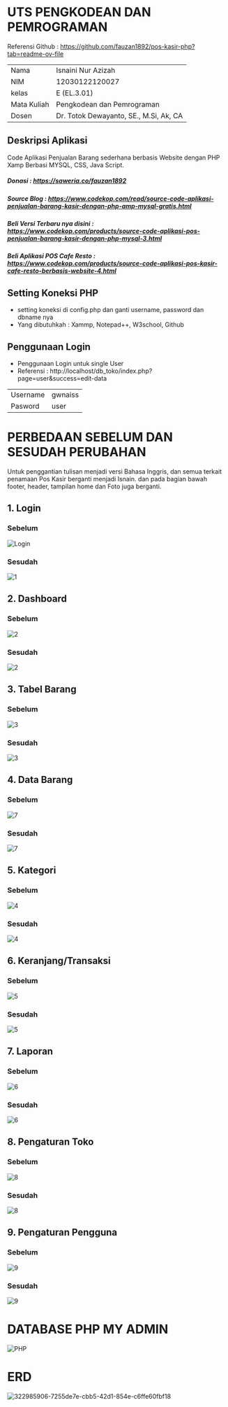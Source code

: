 # UTS PENGKODEAN DAN PEMROGRAMAN

Referensi Github : 
https://github.com/fauzan1892/pos-kasir-php?tab=readme-ov-file
<table align="center">
  <tr><td>Nama</td><td>Isnaini Nur Azizah</td></tr> 
  <tr><td>NIM</td><td>12030122120027</td></tr>
  <tr><td>kelas</td><td>E (EL.3.01)</td></tr>
  <tr><td>Mata Kuliah</td><td>Pengkodean dan Pemrograman</td></tr>
  <tr><td>Dosen</td><td>Dr. Totok Dewayanto, SE., M.Si, Ak, CA</td></tr>
</table>

## Deskripsi Aplikasi

Code Aplikasi Penjualan Barang sederhana berbasis Website dengan PHP Xamp Berbasi MYSQL, CSS, Java Script.
##### Donasi :  https://saweria.co/fauzan1892
##### Source Blog : https://www.codekop.com/read/source-code-aplikasi-penjualan-barang-kasir-dengan-php-amp-mysql-gratis.html

##### Beli Versi Terbaru nya disini : https://www.codekop.com/products/source-code-aplikasi-pos-penjualan-barang-kasir-dengan-php-mysql-3.html

##### Beli Aplikasi POS Cafe Resto : https://www.codekop.com/products/source-code-aplikasi-pos-kasir-cafe-resto-berbasis-website-4.html

## Setting Koneksi PHP
* setting koneksi di config.php dan ganti username, password dan dbname nya
* Yang dibutuhkah : Xammp, Notepad++, W3school, Github

## Penggunaan Login
* Penggunaan Login untuk single User
* Referensi : http://localhost/db_toko/index.php?page=user&success=edit-data
<table align="center">
  <tr><td>Username</td><td>gwnaiss</td></tr> 
  <tr><td>Pasword</td><td>user</td></tr>
</table>

# PERBEDAAN SEBELUM DAN SESUDAH PERUBAHAN
Untuk penggantian tulisan menjadi versi Bahasa Inggris, dan semua terkait penamaan Pos Kasir berganti menjadi Isnain. dan pada bagian bawah footer, header, tampilan home dan Foto juga berganti.

## 1. Login
### Sebelum
![Login](https://github.com/IsnainiNurAzizah/PengkodeandanPemrograman_Pos_KasirCVIsnain/assets/151497035/0aa6a0e8-125b-42d7-af92-9d9edb6fa00f)
### Sesudah
![1](https://github.com/IsnainiNurAzizah/PengkodeandanPemrograman_Pos_KasirCVIsnain/assets/151497035/1ce1c21f-00e3-4ec8-996f-0375e77bd899)

## 2. Dashboard
### Sebelum
![2](https://github.com/IsnainiNurAzizah/PengkodeandanPemrograman_Pos_KasirCVIsnain/assets/151497035/f5fac639-8b03-4626-8e49-131898c0a447)
### Sesudah
![2](https://github.com/IsnainiNurAzizah/PengkodeandanPemrograman_Pos_KasirCVIsnain/assets/151497035/055fde46-f209-474c-a5ae-5fd890787262)

## 3. Tabel Barang
### Sebelum
![3](https://github.com/IsnainiNurAzizah/PengkodeandanPemrograman_Pos_KasirCVIsnain/assets/151497035/a17914d3-8837-4951-b468-32421ddfcc47)
### Sesudah
![3](https://github.com/IsnainiNurAzizah/PengkodeandanPemrograman_Pos_KasirCVIsnain/assets/151497035/57884750-c144-4ebc-afb5-52a761539c25)

## 4. Data Barang
### Sebelum
![7](https://github.com/IsnainiNurAzizah/PengkodeandanPemrograman_Pos_KasirCVIsnain/assets/151497035/e702ddec-4c5c-448e-bba6-b20dc566b151)
### Sesudah
![7](https://github.com/IsnainiNurAzizah/PengkodeandanPemrograman_Pos_KasirCVIsnain/assets/151497035/7bf09742-e266-4c3f-8fe4-f7e3cce62ba5)

## 5. Kategori
### Sebelum
![4](https://github.com/IsnainiNurAzizah/PengkodeandanPemrograman_Pos_KasirCVIsnain/assets/151497035/ef5b4f50-63a1-458a-9e35-3a80beb866a5)
### Sesudah
![4](https://github.com/IsnainiNurAzizah/PengkodeandanPemrograman_Pos_KasirCVIsnain/assets/151497035/1b4090af-622f-4b80-8327-8ab5cf0db0b2)

## 6. Keranjang/Transaksi
### Sebelum
![5](https://github.com/IsnainiNurAzizah/PengkodeandanPemrograman_Pos_KasirCVIsnain/assets/151497035/c5c3147f-bb0b-4894-ac1e-32529d70a3b3)
### Sesudah
![5](https://github.com/IsnainiNurAzizah/PengkodeandanPemrograman_Pos_KasirCVIsnain/assets/151497035/b917a510-f440-4823-8fcc-99f578642215)

## 7. Laporan
### Sebelum
![6](https://github.com/IsnainiNurAzizah/PengkodeandanPemrograman_Pos_KasirCVIsnain/assets/151497035/913c4386-9e93-4c55-a0f7-f80ad110239d)
### Sesudah
![6](https://github.com/IsnainiNurAzizah/PengkodeandanPemrograman_Pos_KasirCVIsnain/assets/151497035/c2cf4910-aa31-4f07-a941-ed4cfe3ad742)

## 8. Pengaturan Toko
### Sebelum
![8](https://github.com/IsnainiNurAzizah/PengkodeandanPemrograman_Pos_KasirCVIsnain/assets/151497035/4c2030e5-1ca9-44c8-a46e-ffc71154eb70)
### Sesudah
![8](https://github.com/IsnainiNurAzizah/PengkodeandanPemrograman_Pos_KasirCVIsnain/assets/151497035/5838f26f-8e53-4c76-97fd-02edfeb91a71)

## 9. Pengaturan Pengguna
### Sebelum
![9](https://github.com/IsnainiNurAzizah/PengkodeandanPemrograman_Pos_KasirCVIsnain/assets/151497035/041a8ba8-7cd5-427a-8de8-51aff8b7b407)
### Sesudah
![9](https://github.com/IsnainiNurAzizah/PengkodeandanPemrograman_Pos_KasirCVIsnain/assets/151497035/1999d6c3-6a3a-4161-8cd6-92cbab865701)

# DATABASE PHP MY ADMIN
![PHP](https://github.com/IsnainiNurAzizah/PengkodeandanPemrograman_Pos_KasirCVIsnain/assets/151497035/d06c77a6-0244-4447-a80b-860d27df6a1e)

# ERD 
![322985906-7255de7e-cbb5-42d1-854e-c6ffe60fbf18](https://github.com/IsnainiNurAzizah/PengkodeandanPemrograman_Pos_KasirCVIsnain/assets/151497035/2b704841-b2c7-4894-9281-486ca41d6f1f)

